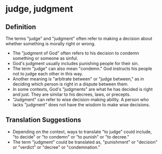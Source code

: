 # judge, judgment

## Definition

The terms "judge" and "judgment" often refer to making a decision about whether something  is morally right or wrong.

* The "judgment of God" often refers to his decision to condemn something or someone as sinful.
* God's judgment usually includes punishing people for their sin.
* The term "judge" can also mean "condemn." God instructs his people not to judge each other in this way.
* Another meaning is "arbitrate between" or "judge between," as in deciding which person is right in a dispute between them.
* In some contexts, God's "judgments" are what he has decided is right and just. They are similar to his decrees, laws, or precepts.
* "Judgment" can refer to wise decision-making ability. A person who lacks "judgment" does not have the wisdom to make wise decisions.


## Translation Suggestions



* Depending on the context, ways to translate "to judge" could include, "to decide" or "to condemn" or "to punish" or "to decree."
* The term "judgment" could be translated as, "punishment" or "decision" or "verdict" or "decree" or "condemnation."